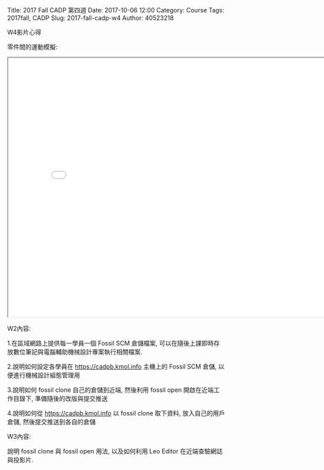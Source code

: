 Title: 2017 Fall CADP 第四週
Date: 2017-10-06 12:00
Category: Course
Tags: 2017fall, CADP
Slug: 2017-fall-cadp-w4
Author: 40523218

W4影片心得

<!-- PELICAN_END_SUMMARY -->

零件間的運動模擬:
<iframe src="./../data/stlviewer/viewstl.html?src=./../project/nutcracker/nutcracker.stl" width="800" height="600"></iframe>

W2內容:

1.在區域網路上提供每一學員一個 Fossil SCM 倉儲檔案, 可以在隨後上課即時存放數位筆記與電腦輔助機械設計專案執行相關檔案.

2.說明如何設定各學員在 https://cadpb.kmol.info 主機上的 Fossil SCM 倉儲, 以便進行機械設計組態管理用

3.說明如何 fossil clone 自己的倉儲到近端, 然後利用 fossil open 開啟在近端工作目錄下, 準備隨後的改版與提交推送

4.說明如何從 https://cadpb.kmol.info 以 fossil clone 取下資料, 放入自己的用戶倉儲, 然後提交推送到各自的倉儲

W3內容:

說明 fossil clone 與 fossil open 用法, 以及如何利用 Leo Editor 在近端查驗網誌與投影片.